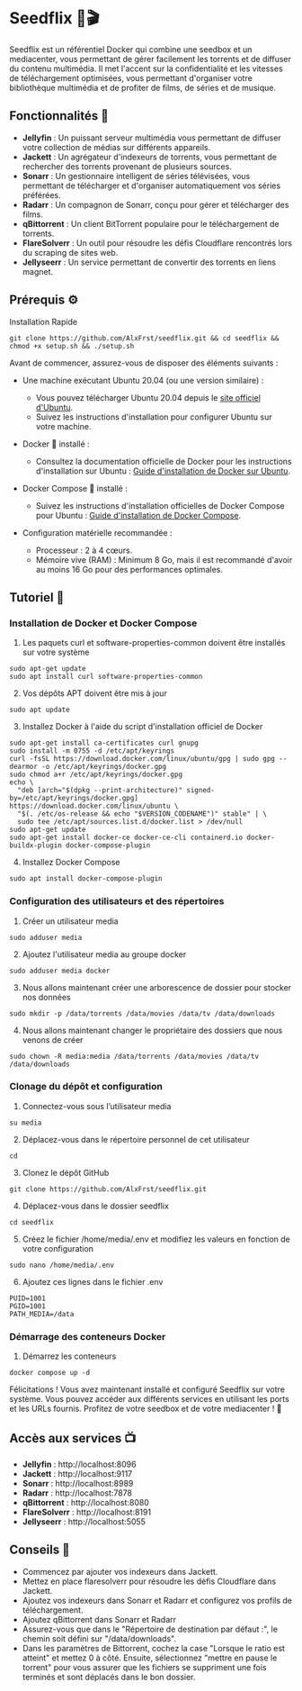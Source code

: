 # Seedflix 🌱🎬

Seedflix est un référentiel Docker qui combine une seedbox et un mediacenter, vous permettant de gérer facilement les torrents et de diffuser du contenu multimédia. Il met l'accent sur la confidentialité et les vitesses de téléchargement optimisées, vous permettant d'organiser votre bibliothèque multimédia et de profiter de films, de séries et de musique.

## Fonctionnalités 🚀

- **Jellyfin** : Un puissant serveur multimédia vous permettant de diffuser votre collection de médias sur différents appareils. 
- **Jackett** : Un agrégateur d'indexeurs de torrents, vous permettant de rechercher des torrents provenant de plusieurs sources. 
- **Sonarr** : Un gestionnaire intelligent de séries télévisées, vous permettant de télécharger et d'organiser automatiquement vos séries préférées. 
- **Radarr** : Un compagnon de Sonarr, conçu pour gérer et télécharger des films. 
- **qBittorrent** : Un client BitTorrent populaire pour le téléchargement de torrents.
- **FlareSolverr** : Un outil pour résoudre les défis Cloudflare rencontrés lors du scraping de sites web.
- **Jellyseerr** : Un service permettant de convertir des torrents en liens magnet. 

## Prérequis ⚙️

Installation Rapide
```
git clone https://github.com/AlxFrst/seedflix.git && cd seedflix && chmod +x setup.sh && ./setup.sh
```

Avant de commencer, assurez-vous de disposer des éléments suivants :

- Une machine exécutant Ubuntu 20.04 (ou une version similaire) :
  - Vous pouvez télécharger Ubuntu 20.04 depuis le [site officiel d'Ubuntu](https://ubuntu.com/download).
  - Suivez les instructions d'installation pour configurer Ubuntu sur votre machine.

- Docker 🐳 installé :
  - Consultez la documentation officielle de Docker pour les instructions d'installation sur Ubuntu :
    [Guide d'installation de Docker sur Ubuntu](https://docs.docker.com/engine/install/ubuntu/).

- Docker Compose 🐙 installé :
  - Suivez les instructions d'installation officielles de Docker Compose pour Ubuntu :
    [Guide d'installation de Docker Compose](https://docs.docker.com/compose/install/).

- Configuration matérielle recommandée :
  - Processeur : 2 à 4 cœurs.
  - Mémoire vive (RAM) : Minimum 8 Go, mais il est recommandé d'avoir au moins 16 Go pour des performances optimales.

## Tutoriel 📖
### Installation de Docker et Docker Compose 
1. Les paquets curl et software-properties-common doivent être installés sur votre système
```
sudo apt-get update
sudo apt install curl software-properties-common
```
2. Vos dépôts APT doivent être mis à jour
```
sudo apt update
```
3. Installez Docker à l'aide du script d'installation officiel de Docker
```
sudo apt-get install ca-certificates curl gnupg
sudo install -m 0755 -d /etc/apt/keyrings
curl -fsSL https://download.docker.com/linux/ubuntu/gpg | sudo gpg --dearmor -o /etc/apt/keyrings/docker.gpg
sudo chmod a+r /etc/apt/keyrings/docker.gpg
echo \
  "deb [arch="$(dpkg --print-architecture)" signed-by=/etc/apt/keyrings/docker.gpg] https://download.docker.com/linux/ubuntu \
  "$(. /etc/os-release && echo "$VERSION_CODENAME")" stable" | \
  sudo tee /etc/apt/sources.list.d/docker.list > /dev/null
sudo apt-get update
sudo apt-get install docker-ce docker-ce-cli containerd.io docker-buildx-plugin docker-compose-plugin
```
4. Installez Docker Compose
```
sudo apt install docker-compose-plugin
```
### Configuration des utilisateurs et des répertoires
1. Créer un utilisateur media
```
sudo adduser media
```
2. Ajoutez l'utilisateur media au groupe docker
```
sudo adduser media docker
```
3. Nous allons maintenant créer une arborescence de dossier pour stocker nos données
```
sudo mkdir -p /data/torrents /data/movies /data/tv /data/downloads
```
4. Nous allons maintenant changer le propriétaire des dossiers que nous venons de créer
```
sudo chown -R media:media /data/torrents /data/movies /data/tv /data/downloads
```
### Clonage du dépôt et configuration
1. Connectez-vous sous l’utilisateur media 
```
su media
```
2. Déplacez-vous dans le répertoire personnel de cet utilisateur
```
cd
```
3. Clonez le dépôt GitHub
```
git clone https://github.com/AlxFrst/seedflix.git
```
4. Déplacez-vous dans le dossier seedflix
```
cd seedflix
```
5. Créez le fichier /home/media/.env et modifiez les valeurs en fonction de votre configuration
```
sudo nano /home/media/.env
```
6. Ajoutez ces lignes dans le fichier .env
```
PUID=1001
PGID=1001
PATH_MEDIA=/data
```
### Démarrage des conteneurs Docker
1. Démarrez les conteneurs
```
docker compose up -d
```

Félicitations ! Vous avez maintenant installé et configuré Seedflix sur votre système. Vous pouvez accéder aux différents services en utilisant les ports et les URLs fournis. Profitez de votre seedbox et de votre mediacenter ! 🎉

## Accès aux services 📺
- **Jellyfin** : http://localhost:8096
- **Jackett** : http://localhost:9117
- **Sonarr** : http://localhost:8989
- **Radarr** : http://localhost:7878
- **qBittorrent** : http://localhost:8080
- **FlareSolverr** : http://localhost:8191
- **Jellyseerr** : http://localhost:5055


## Conseils 📝
- Commencez par ajouter vos indexeurs dans Jackett.
- Mettez en place flaresolverr pour résoudre les défis Cloudflare dans Jackett.
- Ajoutez vos indexeurs dans Sonarr et Radarr et configurez vos profils de téléchargement.
- Ajoutez qBittorrent dans Sonarr et Radarr
- Assurez-vous que dans le "Répertoire de destination par défaut :", le chemin soit défini sur "/data/downloads".
- Dans les paramètres de Bittorrent, cochez la case "Lorsque le ratio est atteint" et mettez 0 à côté. Ensuite, sélectionnez "mettre en pause le torrent" pour vous assurer que les fichiers se suppriment une fois terminés et sont déplacés dans le bon dossier.





